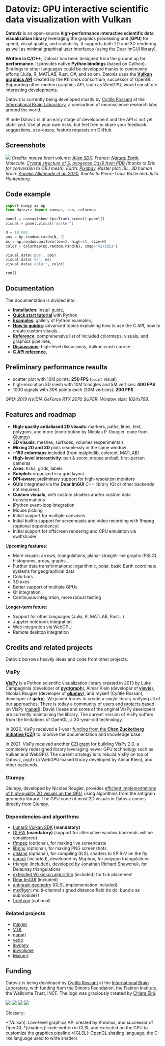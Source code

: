 # Datoviz: GPU interactive scientific data visualization with Vulkan

**Datoviz** is an open-source **high-performance interactive scientific data visualization library** leveraging the graphics processing unit (**GPU**) for speed, visual quality, and scalability. It supports both 2D and 3D rendering, as well as minimal graphical user interfaces (using the [Dear ImGUI library](https://github.com/ocornut/imgui)).

**Written in C/C++**, Datoviz has been designed from the ground up for **performance**. It provides native **Python bindings** (based on Cython). Bindings to other languages could be developed thanks to community efforts (Julia, R, MATLAB, Rust, C#, and so on). Datoviz uses the [**Vulkan graphics API**](https://www.khronos.org/vulkan/) created by the Khronos consortium, successor of OpenGL. Supporting other modern graphics API, such as WebGPU, would constitute interesting developments.

Datoviz is currently being developed mostly by [Cyrille Rossant](https://cyrille.rossant.net) at the [International Brain Laboratory](http://internationalbrainlab.org/), a consortium of neuroscience research labs around the world.

!!! note
    Datoviz is at an early stage of development and the API is not yet stabilized. Use at your own risks, but feel free to share your feedback, suggestions, use-cases, feature requests on GitHub.


## Screenshots

![](https://raw.githubusercontent.com/datoviz/data/master/screenshots/datoviz.jpg)
*Credits: mouse brain volume: [Allen SDK](https://alleninstitute.github.io/AllenSDK/). France: [Natural Earth](https://www.naturalearthdata.com/). Molecule: [Crystal structure of S. pyogenes Cas9 from PDB](https://www.rcsb.org/structure/4cmp) (thanks to Eric for conversion to OBJ mesh). Earth: [Pixabay](https://pixabay.com/fr/illustrations/terre-planet-monde-globe-espace-1617121/). Raster plot: IBL. 3D human brain: [Anneke Alkemade et al. 2020](https://www.frontiersin.org/articles/10.3389/fnana.2020.536838/full), thanks to Pierre-Louis Bazin and Julia Huntenburg.*


## Code example

```python
import numpy as np
from datoviz import canvas, run, colormap

panel = canvas(show_fps=True).scene().panel()
visual = panel.visual('marker')

N = 10_000
pos = np.random.randn(N, 3)
ms = np.random.uniform(low=2, high=35, size=N)
color = colormap(np.random.rand(N), cmap='viridis')

visual.data('pos', pos)
visual.data('ms', ms)
visual.data('color', color)

run()
```


## Documentation

The documentation is divided into:

* **[Installation](https://datoviz.org/tutorials/install/)**: install guide,
* **[Quick start tutorial](https://datoviz.org/tutorials/quickstart)** with Python,
* **[Examples](https://datoviz.org/examples/)**: gallery of Python examples,
* **[How to guides](https://datoviz.org/howto/)**: advanced topics explaining how to use the C API, how to create custom visuals...
* **[Reference](https://datoviz.org/reference/)**: comprehensive list of included colormaps, visuals, and graphics pipelines,
* **[Discussions](https://datoviz.org/discussions/)**: high-level discussions, Vulkan crash course...
* **[C API reference](https://datoviz.org/api/)**,

<!-- NOTE: we use absolute URLs so that the links work on both the GitHub README and the website -->


## Preliminary performance results

* scatter plot with 10M points: **250 FPS** (`point` visual)
* high-resolution 3D mesh with 10M triangles and 5M vertices: **400 FPS**
* 1000 signals with 30K points each (30M vertices): **200 FPS**

*GPU: 2019 NVIDIA GeForce RTX 2070 SUPER. Window size: 1024x768.*


## Features and roadmap

* **High-quality antialiased 2D visuals**: markers, paths, lines, text, polygons, and more (contribution by Nicolas P. Rougier, code from [Glumpy](https://glumpy.github.io/))
* **3D visuals**: meshes, surfaces, volumes (experimental)
* **Mixing 2D and 3D** plots seamlessly in the same window
* **~150 colormaps** included (from matplotlib, colorcet, MATLAB)
* **High-level interactivity**: pan & zoom, mouse arcball, first-person cameras
* **Axes**: ticks, grids, labels
* **Subplots** organized in a grid layout
* **DPI-aware**: preliminary support for high-resolution monitors
* **GUIs** integrated via the **Dear ImGUI** C++ library (Qt or other backends not required)
* **Custom visuals**, with custom shaders and/or custom data transformations
* IPython event-loop integration
* Mouse picking
* Initial support for multiple canvases
* Initial builtin support for screencasts and video recording with ffmpeg (optional dependency)
* Initial support for offscreen rendering and CPU emulation via swiftshader

**Upcoming features:**

* More visuals: arrows, triangulations, planar straight-line graphs (PSLG), histograms, areas, graphs...
* Further data transformations: logarithmic, polar, basic Earth coordinate systems for geographical data
* Colorbars
* 3D axes
* Better support of multiple GPUs
* Qt integration
* Continuous integration, more robust testing

**Longer-term future:**

* Support for other languages (Julia, R, MATLAB, Rust...)
* Jupyter notebook integration
* Web integration via WebGPU
* Remote desktop integration



## Credits and related projects

Datoviz borrows heavily ideas and code from other projects.


### VisPy

[**VisPy**](https://vispy.org/) is a Python scientific visualization library created in 2013 by Luke Campagnola (developer of [**pyqtgraph**](http://www.pyqtgraph.org/)), Almar Klein (developer of [**visvis**](https://github.com/almarklein/visvis)), Nicolas Rougier (developer of [**glumpy**](https://glumpy.github.io/)), and myself (Cyrille Rossant, developer of **galry**). We joined forces to create a single library unifying all of our approaches. There is today a community of users and projects based on VisPy ([napari](https://napari.org/)). David Hoese and some of the original VisPy developers are currently maintaining the library. The current version of VisPy suffers from the limitations of OpenGL, a 30-year-old technology.

In 2020, VisPy received a 1-year [funding from the **Chan Zuckerberg Initiative (CZI)**](https://chanzuckerberg.com/eoss/proposals/rebuilding-the-community-behind-vispys-fast-interactive-visualizations/) to improve the documentation and knowledge base.

In 2021, VisPy received another [CZI grant](https://chanzuckerberg.com/eoss/proposals/vispy-2-0-next-generation-interactive-scientific-visualization-in-python/) for building VisPy 2.0, a completely redesigned library leveraging newer GPU technology such as Vulkan and WebGPU. The current strategy is to rebuild VisPy on top of Datoviz, pygfx (a WebGPU-based library developed by Almar Klein), and other backends.


### Glumpy

Glumpy, developed by Nicolas Rougier, provides [efficient implementations of high-quality 2D visuals on the GPU](https://www.labri.fr/perso/nrougier/python-opengl/), using algorithms from the antigrain geometry library. The GPU code of most 2D visuals in Datoviz comes directly from Glumpy.


### Dependencies and algorithms

* [LunarG Vulkan SDK](https://www.lunarg.com/vulkan-sdk/) **(mandatory)**
* [GLFW](https://www.glfw.org/) **(mandatory)** (support for alternative window backends will be considered)
* [ffmpeg](https://ffmpeg.org/) (optional), for making live screencasts
* [libpng](http://www.libpng.org/pub/png/libpng.html) (optional), for making PNG screenshots
* [glslang](https://github.com/KhronosGroup/glslang) (optional), for compiling GLSL shaders to SPIR-V on the fly
* [earcut](https://github.com/mapbox/earcut) (included), developed by Mapbox, for polygon triangulations
* [triangle](https://www.cs.cmu.edu/~quake/triangle.html) (included), developed by Jonathan Richard Shewchuk, for Delaunay triangulations
* [extended Wilkinson algorithm](http://vis.stanford.edu/papers/tick-labels) (included) for tick placement
* [Dear ImGUI](https://github.com/ocornut/imgui) (included)
* [antigrain geometry](https://en.wikipedia.org/wiki/Anti-Grain_Geometry) (GLSL implementation included)
* [msdfgen](https://github.com/Chlumsky/msdfgen): multi-channel signed distance field (to do: bundle as submodule?)
* [freetype](https://www.freetype.org/) (optional)


### Related projects

* [mayavi](https://docs.enthought.com/mayavi/mayavi/)
* [VTK](https://vtk.org/)
* [napari](https://napari.org/)
* [vedo](https://github.com/marcomusy/vedo)
* [ipygany](https://ipygany.readthedocs.io/en/latest/)
* [ipyvolume](https://github.com/maartenbreddels/ipyvolume)
* [Makie.jl](http://makie.juliaplots.org/stable/)


## Funding

Datoviz is being developed by [Cyrille Rossant](https://cyrille.rossant.net/) at the [International Brain Laboratory](https://www.internationalbrainlab.com/), with funding from the Simons Foundation, the Flatiron Institute, the Wellcome Trust, INCF. The logo was graciously created by [Chiara Zini](https://www.linkedin.com/in/czini/).

![](https://raw.githubusercontent.com/datoviz/datoviz/main/docs/images/simons.png)
![](https://raw.githubusercontent.com/datoviz/datoviz/main/docs/images/flatiron.png)
![](https://raw.githubusercontent.com/datoviz/datoviz/main/docs/images/wellcome.jpg)
![](https://raw.githubusercontent.com/datoviz/datoviz/main/docs/images/incf.jpg)


Glossary:

*[Vulkan]: Low-level graphics API created by Khronos, and successor of OpenGL
*[shaders]: code written in GLSL and executed on the GPU to customize the graphics pipeline
*[GLSL]: OpenGL shading language, the C-like language used to write shaders
